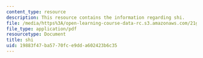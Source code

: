 ```yaml
---
content_type: resource
description: This resource contains the information regarding shi.
file: /media/https%3A/open-learning-course-data-rc.s3.amazonaws.com/21g-105-chinese-v-regular-chinese-cultures-society-fall-2003/19883f47ba5770fce9dda602423b6c35_MIT21G_105F03_shi.pdf
file_type: application/pdf
resourcetype: Document
title: shi
uid: 19883f47-ba57-70fc-e9dd-a602423b6c35
---
```

